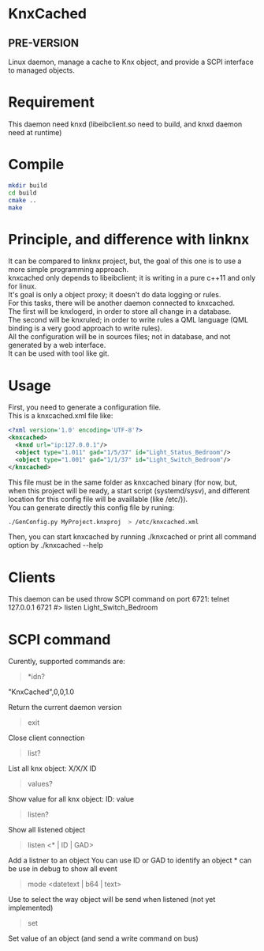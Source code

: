 # KnxCached
## PRE-VERSION
Linux daemon, manage a cache to Knx object, and provide a SCPI interface to managed objects.

# Requirement
This daemon need knxd (libeibclient.so need to build, and knxd daemon need at runtime)

# Compile
```bash
mkdir build
cd build
cmake ..
make
```

# Principle, and difference with linknx
It can be compared to linknx project, but, the goal of this one is to use a more simple programming approach.  
knxcached only depends to libeibclient; it is writing in a pure c++11 and only for linux.  
It's goal is only a object proxy; it doesn't do data logging or rules.  
For this tasks, there will be another daemon connected to knxcached.  
The first will be knxlogerd, in order to store all change in a database.  
The second will be knxruled; in order to write rules a QML language (QML binding is a very good approach to write rules).  
All the configuration will be in sources files; not in database, and not generated by a web interface.  
It can be used with tool like git.

# Usage
First, you need to generate a configuration file.  
This is a knxcached.xml file like:  
```xml
<?xml version='1.0' encoding='UTF-8'?>
<knxcached>
  <knxd url="ip:127.0.0.1"/>
  <object type="1.011" gad="1/5/37" id="Light_Status_Bedroom"/>
  <object type="1.001" gad="1/1/37" id="Light_Switch_Bedroom"/>
</knxcached>
```

This file must be in the same folder as knxcached binary (for now, but, when this project will be ready, a start script (systemd/sysv), and different location for this config file will be availlable (like /etc/)).  
You can generate directly this config file by runing:
```bash
./GenConfig.py MyProject.knxproj  > /etc/knxcached.xml
```
Then, you can start knxcached by running ./knxcached or print all command option by ./knxcached --help

# Clients
This daemon can be used throw SCPI command on port 6721:
telnet 127.0.0.1 6721
#> listen Light_Switch_Bedroom


# SCPI command
Curently, supported commands are:

>*idn?

"KnxCached",0,0,1.0

Return the current daemon version

>exit

Close client connection

>list?

List all knx object:
X/X/X ID

>values?

Show value for all knx object:
ID: value

>listen?

Show all listened object

>listen <* | ID | GAD>

Add a listner to an object
You can use ID or GAD to identify an object
\* can be use in debug to show all event


>mode <datetext | b64 | text>

Use to select the way object will be send when listened (not yet implemented)

>set <NAME> <VALUE>

Set value of an object (and send a write command on bus)

